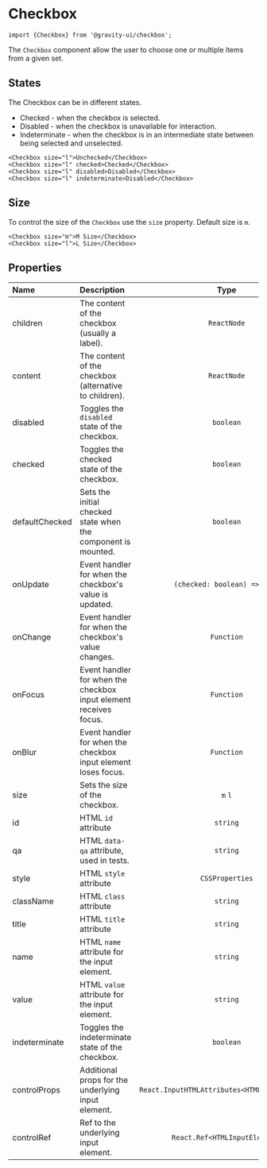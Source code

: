 <!--GITHUB_BLOCK-->

# Checkbox

<!--/GITHUB_BLOCK-->

```tsx
import {Checkbox} from '@gravity-ui/checkbox';
```

The `Checkbox` component allow the user to choose one or multiple items from a given set.

## States

The Checkbox can be in different states.

- Checked - when the checkbox is selected.
- Disabled - when the checkbox is unavailable for interaction.
- Indeterminate - when the checkbox is in an intermediate state between being selected and unselected.

<!--LANDING_BLOCK

<ExampleBlock
    code={`
<Checkbox size="l">Unchecked</Checkbox>
<Checkbox size="l" checked>Checked</Checkbox>
<Checkbox size="l" disabled>Disabled</Checkbox>
<Checkbox size="l" indeterminate>Disabled</Checkbox>
`}
>
    <UIKit.Checkbox size="l">Unchecked</UIKit.Checkbox>
    <UIKit.Checkbox size="l" checked>Checked</UIKit.Checkbox>
    <UIKit.Checkbox size="l" disabled>Disabled</UIKit.Checkbox>
    <UIKit.Checkbox size="l" indeterminate>Disabled</UIKit.Checkbox>
</ExampleBlock>

LANDING_BLOCK-->

<!--GITHUB_BLOCK-->

```tsx
<Checkbox size="l">Unchecked</Checkbox>
<Checkbox size="l" checked>Checked</Checkbox>
<Checkbox size="l" disabled>Disabled</Checkbox>
<Checkbox size="l" indeterminate>Disabled</Checkbox>
```

<!--/GITHUB_BLOCK-->

## Size

To control the size of the `Checkbox` use the `size` property. Default size is `m`.

<!--LANDING_BLOCK

<ExampleBlock
    code={`
<Checkbox size="m">M Size</Checkbox>
<Checkbox size="l">L Size</Checkbox>
`}
>
    <UIKit.Checkbox size="m">M Size</UIKit.Checkbox>
    <UIKit.Checkbox size="l">L Size</UIKit.Checkbox>
</ExampleBlock>

LANDING_BLOCK-->

<!--GITHUB_BLOCK-->

```tsx
<Checkbox size="m">M Size</Checkbox>
<Checkbox size="l">L Size</Checkbox>
```

<!--/GITHUB_BLOCK-->

## Properties

| Name           | Description                                                       |                     Type                      | Default |
| :------------- | :---------------------------------------------------------------- | :-------------------------------------------: | :-----: |
| children       | The content of the checkbox (usually a label).                    |                  `ReactNode`                  |         |
| content        | The content of the checkbox (alternative to children).            |                  `ReactNode`                  |         |
| disabled       | Toggles the `disabled` state of the checkbox.                     |                   `boolean`                   | `false` |
| checked        | Toggles the checked state of the checkbox.                        |                   `boolean`                   | `false` |
| defaultChecked | Sets the initial checked state when the component is mounted.     |                   `boolean`                   | `false` |
| onUpdate       | Event handler for when the checkbox's value is updated.           |         `(checked: boolean) => void`          |         |
| onChange       | Event handler for when the checkbox's value changes.              |                  `Function`                   |         |
| onFocus        | Event handler for when the checkbox input element receives focus. |                  `Function`                   |         |
| onBlur         | Event handler for when the checkbox input element loses focus.    |                  `Function`                   |         |
| size           | Sets the size of the checkbox.                                    |                    `m` `l`                    |   `m`   |
| id             | HTML `id` attribute                                               |                   `string`                    |         |
| qa             | HTML `data-qa` attribute, used in tests.                          |                   `string`                    |         |
| style          | HTML `style` attribute                                            |                `CSSProperties`                |         |
| className      | HTML `class` attribute                                            |                   `string`                    |         |
| title          | HTML `title` attribute                                            |                   `string`                    |         |
| name           | HTML `name` attribute for the input element.                      |                   `string`                    |         |
| value          | HTML `value` attribute for the input element.                     |                   `string`                    |         |
| indeterminate  | Toggles the indeterminate state of the checkbox.                  |                   `boolean`                   | `false` |
| controlProps   | Additional props for the underlying input element.                | `React.InputHTMLAttributes<HTMLInputElement>` |         |
| controlRef     | Ref to the underlying input element.                              |         `React.Ref<HTMLInputElement>`         |         |
